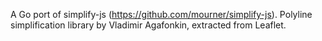 A Go port of simplify-js (https://github.com/mourner/simplify-js).
Polyline simplification library by Vladimir Agafonkin, extracted from Leaflet.